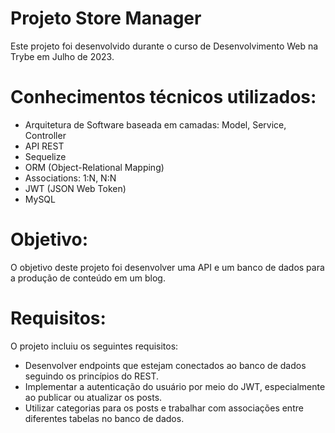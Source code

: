 # Projeto Store Manager
Este projeto foi desenvolvido durante o curso de Desenvolvimento Web na Trybe em Julho de 2023.

# Conhecimentos técnicos utilizados:
* Arquitetura de Software baseada em camadas: Model, Service, Controller
* API REST
* Sequelize
* ORM (Object-Relational Mapping)
* Associations: 1:N, N:N
* JWT (JSON Web Token)
* MySQL

# Objetivo:
O objetivo deste projeto foi desenvolver uma API e um banco de dados para a produção de conteúdo em um blog.

# Requisitos:
O projeto incluiu os seguintes requisitos:

* Desenvolver endpoints que estejam conectados ao banco de dados seguindo os princípios do REST.
* Implementar a autenticação do usuário por meio do JWT, especialmente ao publicar ou atualizar os posts.
* Utilizar categorias para os posts e trabalhar com associações entre diferentes tabelas no banco de dados.
